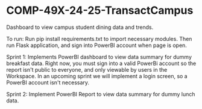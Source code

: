 # COMP-49X-24-25-TransactCampus

Dashboard to view campus student dining data and trends.

To run: Run pip install requirements.txt to import necessary modules. Then run Flask application, and sign into PowerBI account when page is open.

Sprint 1: Implements PowerBI dashboard to view data summary for dummy breakfast data. Right now, you must sign into a valid PowerBi account so the report isn't public to everyone, and only viewable by users in the Workspace. In an upcoming sprint we will implement a login screen, so a PowerBI account isn't necessary. 

Sprint 2: Implement PowerBI Report to view data summary for dummy lunch data.
